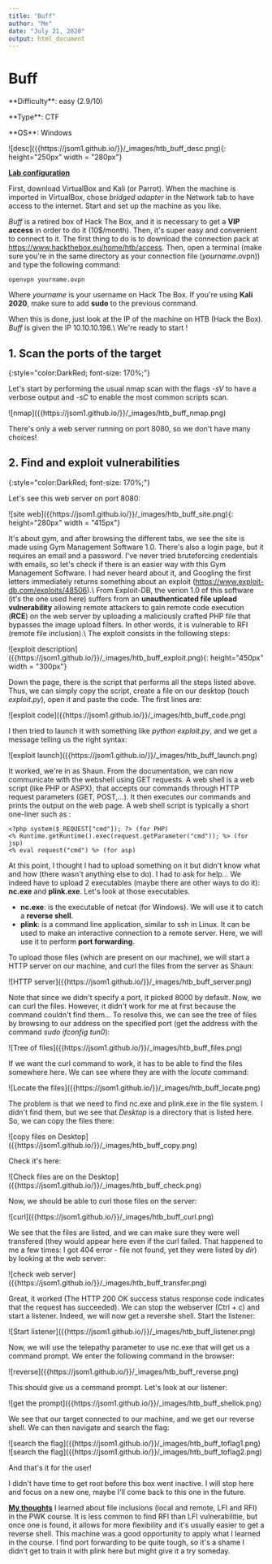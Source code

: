 ```yaml
---
title: "Buff"
author: "Me"
date: "July 21, 2020"
output: html_document
---
```


# Buff

 <div id="boxinfo">
 <div id="textbox">
 <p class="alignleft">**Difficulty**: easy (2.9/10)</p>
 <p class="aligncenter">**Type**: CTF</p>
 <p class="alignright">**OS**: Windows</p>
 </div>
 <div style="clear: both;"></div>
 </div> 

<div class="img_container">
![desc]({{https://jsom1.github.io/}}/_images/htb_buff_desc.png){: height="250px" width = "280px"}
</div>

<ins>**Lab configuration**</ins>

First, download VirtualBox and Kali (or Parrot). When the machine is imported in VirtualBox, chose *bridged adapter* in the Network tab to have access to the internet. Start and set up the machine as you like.

*Buff* is a retired box of Hack The Box, and it is necessary to get a **VIP access** in order to do it (10$/month). Then, it's super easy and convenient to connect to it. The first thing to do is to download the connection pack at <https://www.hackthebox.eu/home/htb/access>. Then, open a terminal (make sure you're in the same directory as your connection file (*yourname*.ovpn)) and type the following command:

~~~~
openvpn yourname.ovpn
~~~~~

Where *yourname* is your username on Hack The Box. 
If you're using **Kali 2020**, make sure to add **sudo** to the previous command.

When this is done, just look at the IP of the machine on HTB (Hack the Box). *Buff* is given the IP 10.10.10.198.\\
We're ready to start !

## 1. Scan the ports of the target
{:style="color:DarkRed; font-size: 170%;"}

Let's start by performing the usual nmap scan with the flags *-sV* to have a verbose output and *-sC* to enable the most common scripts scan.

<div class="img_container">
![nmap]({{https://jsom1.github.io/}}/_images/htb_buff_nmap.png)
</div>

There's only a web server running on port 8080, so we don't have many choices!

## 2. Find and exploit vulnerabilities
{:style="color:DarkRed; font-size: 170%;"}

Let's see this web server on port 8080:

<div class="img_container">
![site web]({{https://jsom1.github.io/}}/_images/htb_buff_site.png){: height="280px" width = "415px"}
</div>

It's about gym, and after browsing the different tabs, we see the site is made using Gym Management Software 1.0. There's also a login page, but it requires an email and a password. I've never tried bruteforcing credentials with emails, so let's check if there is an easier way with this Gym Management Software. I had never heard about it, and Googling the first letters immediately returns something about an exploit (<https://www.exploit-db.com/exploits/48506>).\\
From Exploit-DB, the verion 1.0 of this software (it's the one used here) suffers from an **unauthenticated file upload vulnerability** allowing remote attackers to gain remote code execution (**RCE**) on the web server by uploading a maliciously crafted PHP file that bypasses the image upload filters. In other words, it is vulnerable to RFI (remote file inclusion).\\
The exploit consists in the following steps:

<div class="img_container">
![exploit description]({{https://jsom1.github.io/}}/_images/htb_buff_exploit.png){: height="450px" width = "300px"}
</div>

Down the page, there is the script that performs all the steps listed above.
Thus, we can simply copy the script, create a file on our desktop (touch *exploit.py*), open it and paste the code. The first lines are:

<div class="img_container">
![exploit code]({{https://jsom1.github.io/}}/_images/htb_buff_code.png)
</div>

I then tried to launch it with something like *python exploit.py*, and we get a message telling us the right syntax:

<div class="img_container">
![exploit launch]({{https://jsom1.github.io/}}/_images/htb_buff_launch.png)
</div>

It worked, we're in as Shaun. From the documentation, we can now communicate with the webshell using GET requests. A web shell is a web script (like PHP or ASPX), that accepts our commands through HTTP request parameters (GET, POST,...). It then executes our commands and prints the output on the web page. A web shell script is typically a short one-liner such as :

````
<?php system($_REQUEST["cmd"]); ?> (for PHP)
<% Runtime.getRuntime().exec(request.getParameter("cmd")); %> (for jsp)
<% eval request("cmd") %> (for asp)
````

At this point, I thought I had to upload something on it but didn't know what and how (there wasn't anything else to do). I had to ask for help...
We indeed have to upload 2 executables (maybe there are other ways to do it): **nc.exe** and **plink.exe**. Let's look at those executables.

- **nc.exe**: is the executable of netcat (for Windows). We will use it to catch a **reverse shell**.
- **plink**: is a command line application, similar to ssh in Linux. It can be used to make an interactive connection to a remote server. Here, we will use it to perform **port forwarding**.

To upload those files (which are present on our machine), we will start a HTTP server on our machine, and curl the files from the server as Shaun:

<div class="img_container">
![HTTP server]({{https://jsom1.github.io/}}/_images/htb_buff_server.png)
</div>

Note that since we didn't specify a port, it picked 8000 by default. Now, we can curl the files. However, it didn't work for me at first because the command couldn't find them... To resolve this, we can see the tree of files by browsing to our address on the specified port (get the address with the command *sudo ifconfig tun0*):

<div class="img_container">
![Tree of files]({{https://jsom1.github.io/}}/_images/htb_buff_files.png)
</div>

If we want the curl command to work, it has to be able to find the files somewhere here. We can see where they are with the *locate* command:

<div class="img_container">
![Locate the files]({{https://jsom1.github.io/}}/_images/htb_buff_locate.png)
</div>

The problem is that we need to find nc.exe and plink.exe in the file system. I didn't find them, but we see that *Desktop* is a directory that is listed here. So, we can copy the files there:

<div class="img_container">
![copy files on Desktop]({{https://jsom1.github.io/}}/_images/htb_buff_copy.png)
</div>

Check it's here:

<div class="img_container">
![Check files are on the Desktop]({{https://jsom1.github.io/}}/_images/htb_buff_check.png)
</div>

Now, we should be able to curl those files on the server:

<div class="img_container">
![curl]({{https://jsom1.github.io/}}/_images/htb_buff_curl.png)
</div>

We see that the files are listed, and we can make sure they were well transfered (they would appear here even if the curl failed. That happened to me a few times: I got 404 error - file not found, yet they were listed by *dir*) by looking at the web server:

<div class="img_container">
![check web server]({{https://jsom1.github.io/}}/_images/htb_buff_transfer.png)
</div>

Great, it worked (The HTTP 200 OK success status response code indicates that the request has succeeded). We can stop the webserver (Ctrl + c) and start a listener. Indeed, we will now get a revershe shell. Start the listener:

<div class="img_container">
![Start listener]({{https://jsom1.github.io/}}/_images/htb_buff_listener.png)
</div>

Now, we will use the telepathy parameter to use nc.exe that will get us a command prompt. We enter the following command in the browser:

<div class="img_container">
![reverse]({{https://jsom1.github.io/}}/_images/htb_buff_reverse.png)
</div>

This should give us a command prompt. Let's look at our listener:

<div class="img_container">
![get the prompt]({{https://jsom1.github.io/}}/_images/htb_buff_shellok.png)
</div>

We see that our target connected to our machine, and we get our reverse shell. We can then navigate and search the flag:

<div class="img_container">
![search the flag]({{https://jsom1.github.io/}}/_images/htb_buff_toflag1.png)
</div>

<div class="img_container">
![search the flag]({{https://jsom1.github.io/}}/_images/htb_buff_toflag2.png)
</div>

And that's it for the user!

I didn't have time to get root before this box went inactive. I will stop here and focus on a new one, maybe I'll come back to this one in the future.

<ins>**My thoughts**</ins>
I learned about file inclusions (local and remote, LFI and RFI) in the PWK course. It is less common to find RFI than LFI vulnerabilitie, but once one is found, it allows for more flexibility and it's usually easier to get a reverse shell. This machine was a good opportunity to apply what I learned in the course.
I find port forwarding to be quite tough, so it's a shame I didn't get to train it with plink here but might give it a try someday.
